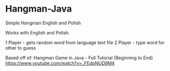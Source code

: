 # Hangman-Java
Simple Hangman English and Polish

Works with English and Polish.

1 Player - gets random word from language text file
2 Player - type word for other to guess

Based off of:
Hangman Game in Java - Full Tutorial (Beginning to End)
https://www.youtube.com/watch?v=_FEdpNUD9M4
